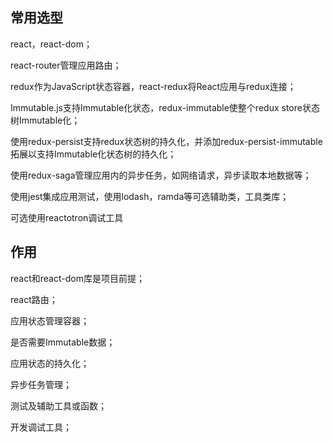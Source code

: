 ## 常用选型
react，react-dom；

react-router管理应用路由；

redux作为JavaScript状态容器，react-redux将React应用与redux连接；

Immutable.js支持Immutable化状态，redux-immutable使整个redux store状态树Immutable化；

使用redux-persist支持redux状态树的持久化，并添加redux-persist-immutable拓展以支持Immutable化状态树的持久化；

使用redux-saga管理应用内的异步任务，如网络请求，异步读取本地数据等；

使用jest集成应用测试，使用lodash，ramda等可选辅助类，工具类库；

可选使用reactotron调试工具

## 作用
react和react-dom库是项目前提；

react路由；

应用状态管理容器；

是否需要Immutable数据；

应用状态的持久化；

异步任务管理；

测试及辅助工具或函数；

开发调试工具；
